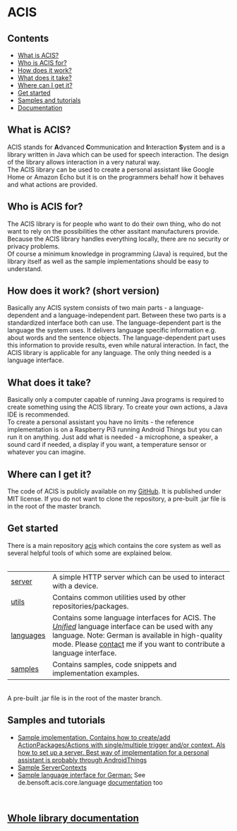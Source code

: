 <h1>ACIS</h1>
						<h2>Contents</h2>
						<ul>
						<li><a href="#whatisacis">What is ACIS?</a></li>
						<li><a href="#whoisacisfor">Who is ACIS for?</a></li>
						<li><a href="#howdoesitwork">How does it work?</a></li>
						<li><a href="#whatdoesittake">What does it take?</a></li>
						<li><a href="#wherecanigetit">Where can I get it?</a></li>
						<li><a href="#getstarted">Get started</a></li>
						<li><a href="#samples">Samples and tutorials</a></li>
						<li><a href="#documentation">Documentation</a></li>
						</ul>
						<h2 id="whatisacis" >What is ACIS?</h2>
						ACIS stands for <b>A</b>dvanced <b>C</b>ommunication and <b>I</b>nteraction <b>S</b>ystem and is a library written in Java which can be used for speech interaction. The design of the library allows interaction in a very natural way.<br>The ACIS library can be used to create a personal assistant like Google Home or Amazon Echo but it is on the programmers behalf how it behaves and what actions are provided.
						<h2 id="whoisacisfor">Who is ACIS for?</h2>
						The ACIS library is for people who want to do their own thing, who do not want to rely on the possibilities the other assitant manufacturers provide. Because the ACIS library handles everything locally, there are no security or privacy problems.<br>
						Of course a minimum knowledge in programming (Java) is required, but the library itself as well as the sample implementations should be easy to understand.
						<h2 id="howdoesitwork">How does it work? (short version)</h2>
						Basically any ACIS system consists of two main parts - a language-dependent and a language-independent part. Between these two parts is a standardized interface both can use. The language-dependent part is the language the system uses. It delivers language specific information e.g. about words and the sentence objects. The language-dependent part uses this information to provide results, even while natural interaction. In fact, the ACIS library is applicable for any language. The only thing needed is a language interface.
						<h2 id="whatdoesittake">What does it take?</h2>
						Basically only a computer capable of running Java programs is required to create something using the ACIS library. To create your own actions, a Java IDE is recommended.<br>
						To create a personal assistant you have no limits - the reference implementation is on a Raspberry Pi3 running Android Things but you can run it on anything. Just add what is needed - a microphone, a speaker, a sound card if needed, a display if you want, a temperature sensor or whatever you can imagine.
						<h2 id="wherecanigetit">Where can I get it?</h2>
						The code of ACIS is publicly available on my <a href="https://github.com/bensoftde">GitHub</a>. It is published under MIT license. If you do not want to clone the repository, a pre-built .jar file is in the root of the master branch.
						<h2 id="getstarted">Get started</h2>
						There is a main repository <a href= "https://github.com/bensoftde/acis">acis</a> which contains the core system as well as several helpful tools of which some are explained below.<br><br>
						<table class="bordered">
						<tr><td><a href="https://github.com/bensoftde/acis/tree/master/de/bensoft/acis/server">server</a></td><td>A simple HTTP server which can be used to interact with a device.</td></tr>
						<tr><td><a href="https://github.com/bensoftde/acis/tree/master/de/bensoft/acis/utils">utils</a></td><td>Contains common utilities used by other repositories/packages.</td></tr>
						<tr><td><a href="https://github.com/bensoftde/acis/tree/master/de/bensoft/acis/languages">languages</a></td><td>Contains some language interfaces for ACIS. The <a href="https://github.com/bensoftde/acis/blob/master/de/bensoft/acis/languages/Unified.java"><i>Unified</i></a> language interface can be used with any language. Note: German is available in high-quality mode. Please <a href="mailto:code@bensoft.de">contact</a> me if you want to contribute a language interface.</td></tr>
						<tr><td><a href="https://github.com/bensoftde/acis/tree/master/samples">samples</a></td><td>Contains samples, code snippets and implementation examples.</td></tr>
						</table>
						<br>
						A pre-built .jar file is in the root of the master branch.
						<h2 id="samples">Samples and tutorials</h2>
						<ul>
						<li><a href="https://github.com/bensoftde/acis/blob/master/samples/SampleImplementation.java">Sample implementation. Contains how to create/add ActionPackages/Actions with single/multiple trigger and/or context. Als how to set up a server. Best way of implementation for a personal assistant is probably through <a href="https://developer.android.com/things">AndroidThings</a></a></li>
						<li><a href="https://github.com/bensoftde/acis/tree/master/de/bensoft/acis/server/contexts">Sample ServerContexts</a></li>
						<li><a href="https://github.com/bensoftde/acis/blob/master/de/bensoft/acis/languages/BensoftGermanWiktionary.java">Sample language interface for German:</a> See de.bensoft.acis.core.language <a href="http://bensoft.de/projects/acis/documentation#scrolled">documentation</a> too</li>
						</ul>
						<br>
						<h2 id="documentation"><a href="http://bensoft.de/projects/acis/documentation#scrolled">Whole library documentation</a></h2>
